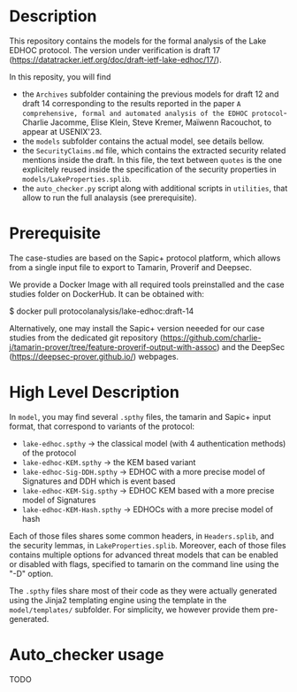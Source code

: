 
# Description

This repository contains the models for the formal analysis of the Lake EDHOC protocol.
The version under verification is draft 17 (https://datatracker.ietf.org/doc/draft-ietf-lake-edhoc/17/).

In this reposity, you will find
 * the `Archives` subfolder containing the previous models for draft 12 and draft 14 corresponding to the results reported in the paper `A comprehensive, formal and automated analysis of the EDHOC protocol`- Charlie Jacomme, Elise Klein, Steve Kremer, Maïwenn Racouchot, to appear at USENIX'23.
 * the `models` subfolder contains the actual model, see details bellow.
 * the `SecurityClaims.md` file, which contains the extracted security related mentions inside the draft. In this file, the text between `quotes` is the one explicitely reused inside the specification of the security properties in `models/LakeProperties.splib`.
 * the `auto_checker.py` script along with additional scripts in `utilities`, that allow to run the full analaysis (see prerequisite).
 

# Prerequisite

The case-studies are based on the Sapic+ protocol platform, which allows from a single input file to export to Tamarin, Proverif and Deepsec.

We provide a Docker Image with all required tools preinstalled and the case studies folder on DockerHub. It can be obtained with:

 $ docker pull protocolanalysis/lake-edhoc:draft-14

Alternatively, one may install the Sapic+ version neeeded for our case studies from the dedicated git repository (https://github.com/charlie-j/tamarin-prover/tree/feature-proverif-output-with-assoc) and the DeepSec (https://deepsec-prover.github.io/) webpages. 

# High Level Description


In `model`, you may find several `.spthy` files, the tamarin and Sapic+ input format, that correspond to variants of the protocol:
 * `lake-edhoc.spthy` -> the classical model (with 4 authentication methods) of the protocol
 * `lake-edhoc-KEM.spthy`  -> the KEM based variant
 * `lake-edhoc-Sig-DDH.spthy` -> EDHOC with a more precise model of Signatures and DDH which is event based
 * `lake-edhoc-KEM-Sig.spthy`  -> EDHOC KEM based with a more precise model of Signatures
 * `lake-edhoc-KEM-Hash.spthy`  -> EDHOCs with a more precise model of hash
 
 Each of those files shares some common headers, in `Headers.splib`, and the security lemmas, in `LakeProperties.splib`. Moreover, each of those files contains multiple options for advanced threat models that can be enabled or disabled with flags, specified to tamarin on the command line using the "-D" option. 
 
 The `.spthy` files share most of their code as they were actually generated using the Jinja2 templating engine using the template in the `model/templates/` subfolder. For simplicity, we however provide them pre-generated.
 
# Auto_checker usage
 
TODO
